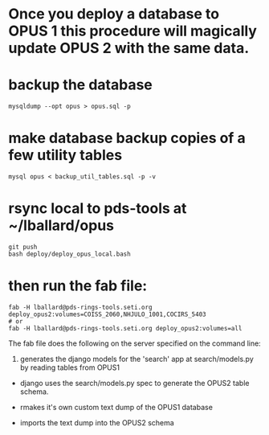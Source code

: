 # Once you deploy a database to OPUS 1 this procedure will magically update OPUS 2 with the same data.

# backup the database
```
mysqldump --opt opus > opus.sql -p
```

# make database backup copies of a few utility tables
```
mysql opus < backup_util_tables.sql -p -v
```

# rsync local to pds-tools at ~/lballard/opus
```
git push
bash deploy/deploy_opus_local.bash
```

# then run the fab file:
```
fab -H lballard@pds-rings-tools.seti.org deploy_opus2:volumes=COISS_2060,NHJULO_1001,COCIRS_5403
# or
fab -H lballard@pds-rings-tools.seti.org deploy_opus2:volumes=all

```
The fab file does the following on the server specified on the command line:

1.  generates the django models for the 'search' app at search/models.py by reading tables from OPUS1

-  django uses the search/models.py spec to generate the OPUS2 table schema.

-  rmakes it's own custom text dump of the OPUS1 database

-  imports the text dump into the OPUS2 schema


